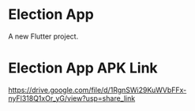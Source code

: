 # Election App

A new Flutter project.


# Election App APK Link

https://drive.google.com/file/d/1RgnSWi29KuWVbFFx-nyFl318Q1xOr_yG/view?usp=share_link


